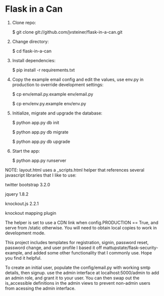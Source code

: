 # Flask in a Can

1. Clone repo:

    $ git clone git://github.com/jvsteiner/flask-in-a-can.git

2. Change directory:

    $ cd flask-in-a-can

3. Install dependencies:

    $ pip install -r requirements.txt

4. Copy the example email config and edit the values, use env.py in production to override development settings:

    $ cp env/email.py.example env/email.py

    $ cp env/env.py.example env/env.py

5. Initialize, migrate and upgrade the database:

    $ python app.py db init

    $ python app.py db migrate

    $ python app.py db upgrade

5. Start the app:

    $ python app.py runserver

NOTE: layout.html uses a _scripts.html helper that references several javascript libraries that I like to use:

twitter bootstrap 3.2.0

jquery 1.8.2

knockout.js 2.2.1

knockout mapping plugin

The helper is set to use a CDN link when config.PRODUCTION == True, and serve from /static otherwise.  You will need to obtain local copies to work in development mode.

This project includes templates for registration, signin, password reset, password change, and user profile
I based it off mattupstate/flask-security-example, and added some other functionality that I commonly use.  Hope you find it helpful.

To create an initial user, populate the config/email.py with working smtp details, then signup.
use the admin interface at localhost:5000/admin to add an admin role, and grant it to your user.
You can then swap out the is_accessible definitions in the admin views to prevent non-admin users from acessing the admin interface.
